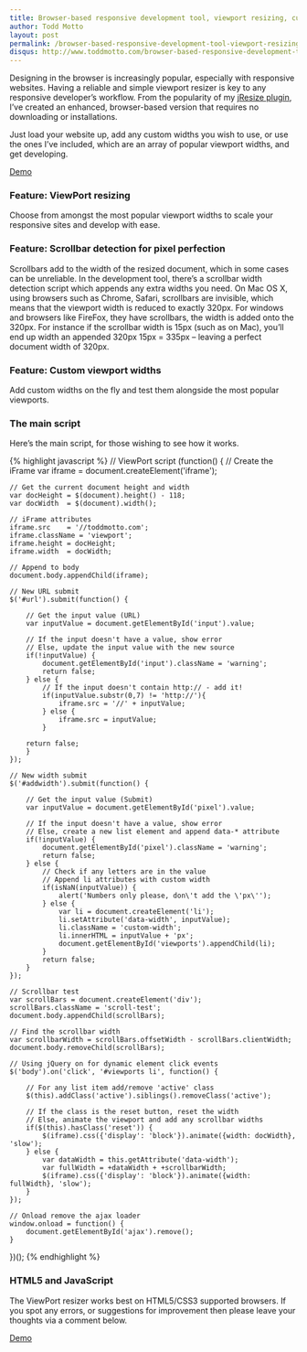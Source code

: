 ```yaml
---
title: Browser-based responsive development tool, viewport resizing, custom widths
author: Todd Motto
layout: post
permalink: /browser-based-responsive-development-tool-viewport-resizing-custom-widths
disqus: http://www.toddmotto.com/browser-based-responsive-development-tool-viewport-resizing-custom-widths
---
```


Designing in the browser is increasingly popular, especially with responsive websites. Having a reliable and simple viewport resizer is key to any responsive developer’s workflow. From the popularity of my [jResize plugin][1], I’ve created an enhanced, browser-based version that requires no downloading or installations.

 [1]: //www.toddmotto.com/jresize-plugin-for-one-window-responsive-development

Just load your website up, add any custom widths you wish to use, or use the ones I’ve included, which are an array of popular viewport widths, and get developing.

<div class="download-box">
	<a href="//www.toddmotto.com/labs/responsive" onclick="_gaq.push(['_trackEvent', 'Click', 'Demo Responsive Tool, 'Responsive Tool Demo']);">Demo</a>
</div>

### Feature: ViewPort resizing

Choose from amongst the most popular viewport widths to scale your responsive sites and develop with ease.

### Feature: Scrollbar detection for pixel perfection

Scrollbars add to the width of the resized document, which in some cases can be unreliable. In the development tool, there’s a scrollbar width detection script which appends any extra widths you need. On Mac OS X, using browsers such as Chrome, Safari, scrollbars are invisible, which means that the viewport width is reduced to exactly 320px. For windows and browsers like FireFox, they have scrollbars, the width is added onto the 320px. For instance if the scrollbar width is 15px (such as on Mac), you’ll end up width an appended 320px 15px = 335px – leaving a perfect document width of 320px.

### Feature: Custom viewport widths

Add custom widths on the fly and test them alongside the most popular viewports.

### The main script

Here’s the main script, for those wishing to see how it works.

{% highlight javascript %}
// ViewPort script
(function() {
	// Create the iFrame
	var iframe    = document.createElement('iframe');
	
	// Get the current document height and width
	var docHeight = $(document).height() - 118;
	var docWidth  = $(document).width();
	
	// iFrame attributes
	iframe.src    = '//toddmotto.com';
	iframe.className = 'viewport';
	iframe.height = docHeight;
	iframe.width  = docWidth;
	
	// Append to body
	document.body.appendChild(iframe);
	
	// New URL submit
	$('#url').submit(function() {
	
		// Get the input value (URL)
		var inputValue = document.getElementById('input').value;
		
		// If the input doesn't have a value, show error
		// Else, update the input value with the new source
		if(!inputValue) {
			document.getElementById('input').className = 'warning';
			return false;
		} else {
			// If the input doesn't contain http:// - add it!
			if(inputValue.substr(0,7) != 'http://'){
				iframe.src = '//' + inputValue;
			} else {
				iframe.src = inputValue;
			}

		return false;
		} 
	});
	
	// New width submit
	$('#addwidth').submit(function() {
	
		// Get the input value (Submit)
		var inputValue = document.getElementById('pixel').value;
		
		// If the input doesn't have a value, show error
		// Else, create a new list element and append data-* attribute
		if(!inputValue) {
			document.getElementById('pixel').className = 'warning';
			return false;
		} else {
			// Check if any letters are in the value
			// Append li attributes with custom width
			if(isNaN(inputValue)) {
				alert('Numbers only please, don\'t add the \'px\'');
			} else {
				var li = document.createElement('li');
				li.setAttribute('data-width', inputValue);
				li.className = 'custom-width';
				li.innerHTML = inputValue + 'px';
				document.getElementById('viewports').appendChild(li);
			}
			return false;
		} 
	});
	
	// Scrollbar test
	var scrollBars = document.createElement('div');
	scrollBars.className = 'scroll-test';
	document.body.appendChild(scrollBars);
	
	// Find the scrollbar width
	var scrollbarWidth = scrollBars.offsetWidth - scrollBars.clientWidth;
	document.body.removeChild(scrollBars);
	
	// Using jQuery on for dynamic element click events
	$('body').on('click', '#viewports li', function() {
		
		// For any list item add/remove 'active' class
		$(this).addClass('active').siblings().removeClass('active');
		
		// If the class is the reset button, reset the width
		// Else, animate the viewport and add any scrollbar widths
		if($(this).hasClass('reset')) {
			$(iframe).css({'display': 'block'}).animate({width: docWidth}, 'slow');
		} else {
			var dataWidth = this.getAttribute('data-width');
			var fullWidth = +dataWidth + +scrollbarWidth;
			$(iframe).css({'display': 'block'}).animate({width: fullWidth}, 'slow');
		}
	});
	
	// Onload remove the ajax loader
	window.onload = function() {
		document.getElementById('ajax').remove();
	}
})();
{% endhighlight %}    

### HTML5 and JavaScript

The ViewPort resizer works best on HTML5/CSS3 supported browsers. If you spot any errors, or suggestions for improvement then please leave your thoughts via a comment below.

<div class="download-box">
	<a href="//www.toddmotto.com/labs/responsive" onclick="_gaq.push(['_trackEvent', 'Click', 'Demo Responsive Tool, 'Responsive Tool Demo']);">Demo</a>
</div>